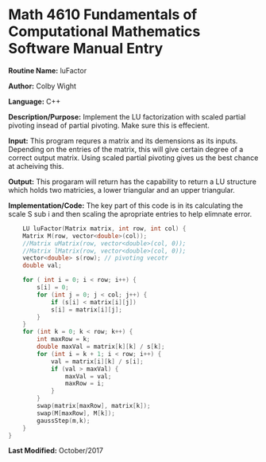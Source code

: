 # Math 4610 Fundamentals of Computational Mathematics Software Manual Entry

**Routine Name:**   luFactor

**Author:** Colby Wight

**Language:** C++

**Description/Purpose:**  Implement the LU factorization with scaled partial pivoting insead of partial pivoting. Make sure this is effecient.

**Input:** This program requres a matrix and its demensions as its inputs. Depending on the entries of the matrix, this will give certain degree of a correct output matrix. Using scaled partial pivoting gives us the best chance at acheiving this.

**Output:** This progaram will return has the capability to return a LU structure which holds two matricies, a lower triangular and an upper triangular. 



**Implementation/Code:** The key part of this code is in its calculating the scale S sub i and then scaling the apropriate entries to help elimnate error.
```C++ 
    LU luFactor(Matrix matrix, int row, int col) {
    Matrix M(row, vector<double>(col));
    //Matrix uMatrix(row, vector<double>(col, 0));
    //Matrix lMatrix(row, vector<double>(col, 0));
    vector<double> s(row); // pivoting vecotr
    double val;

    for ( int i = 0; i < row; i++) {
        s[i] = 0;
        for (int j = 0; j < col; j++) {
            if (s[i] < matrix[i][j])
            s[i] = matrix[i][j];
        }
    }
    for (int k = 0; k < row; k++) {
        int maxRow = k;
        double maxVal = matrix[k][k] / s[k];
        for (int i = k + 1; i < row; i++) {
            val = matrix[i][k] / s[i];
            if (val > maxVal) {
                maxVal = val;
                maxRow = i;
            }
        }
        swap(matrix[maxRow], matrix[k]);
        swap(M[maxRow], M[k]);
        gaussStep(m,k);
    }
}
```

**Last Modified:** October/2017 
